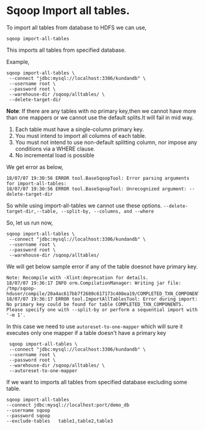 # Sqoop Import all tables.


To import all tables from database to HDFS we can use,

`sqoop import-all-tables`

This imports all tables from specified database.

Example,

```
sqoop import-all-tables \
 --connect "jdbc:mysql://localhost:3306/kundandb" \
 --username root \
 --password root \
 --warehouse-dir /sqoop/alltables/ \
 --delete-target-dir 
```
   
**Note**: If there are any tables with no primary key,then we cannot have more than one mappers or we cannot use the default splits.It will fail in mid way.

1.	Each table must have a single-column primary key.
2.	You must intend to import all columns of each table.
3.	You must not intend to use non-default splitting column, nor impose any conditions via a WHERE clause.
4.	No incremental load is possible

We get error as below,

```
18/07/07 19:30:56 ERROR tool.BaseSqoopTool: Error parsing arguments for import-all-tables:
18/07/07 19:30:56 ERROR tool.BaseSqoopTool: Unrecognized argument: --delete-target-dir
```

So while using import-all-tables we cannot use these options.
`--delete-target-dir,--table, --split-by, --columns, and --where`

So, let us run now,

```
sqoop import-all-tables \
 --connect "jdbc:mysql://localhost:3306/kundandb" \
 --username root \
 --password root \
 --warehouse-dir /sqoop/alltables/
```

We will get below sample error if any of the table doesnot have primary key.

```
Note: Recompile with -Xlint:deprecation for details.
18/07/07 19:36:17 INFO orm.CompilationManager: Writing jar file: /tmp/sqoop-hduser/compile/20a4ac617bb7f2680c617173c408ea19/COMPLETED_TXN_COMPONENTS.jar
18/07/07 19:36:17 ERROR tool.ImportAllTablesTool: Error during import: No primary key could be found for table COMPLETED_TXN_COMPONENTS. 
Please specify one with --split-by or perform a sequential import with '-m 1'.
```

In this case we need to use `autoreset-to-one-mapper` which will sure it executes only one mapper if a table doesn't have a primary key

```
 sqoop import-all-tables \
 --connect "jdbc:mysql://localhost:3306/kundandb" \
 --username root \
 --password root \
 --warehouse-dir /sqoop/alltables/ \
 --autoreset-to-one-mapper
```

If we want to imports all tables from specified database excluding some table.

```
sqoop import-all-tables 
--connect jdbc:mysql://localhost:port/demo_db 
--username sqoop
--password sqoop
--exclude-tables   table1,table2,table3
```

